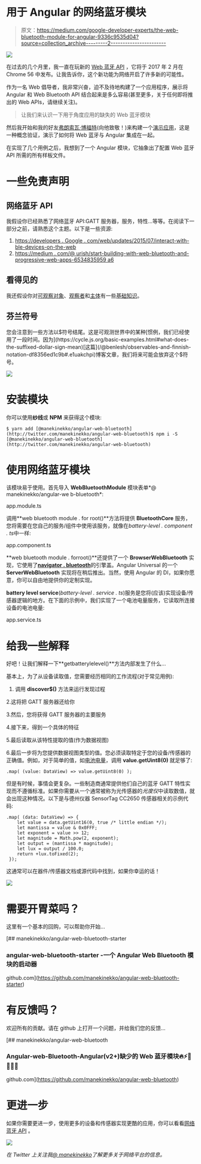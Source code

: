 # 用于 Angular 的网络蓝牙模块

> 原文：<https://medium.com/google-developer-experts/the-web-bluetooth-module-for-angular-9336c9535d04?source=collection_archive---------2----------------------->

![](img/1089ecb7b6e82efa8ffb18e0b1379e94.png)

在过去的几个月里，我一直在玩新的 [Web 蓝牙 API](https://www.chromestatus.com/feature/5264933985976320) ，它将于 2017 年 2 月在 Chrome 56 中发布。让我告诉你，这个新功能为网络开启了许多新的可能性。

作为一名 Web 倡导者，我非常兴奋，迫不及待地构建了一个应用程序，展示将 Angular 和 Web Bluetooth API 结合起来是多么容易(甚至更多，关于任何即将推出的 Web APIs，请继续关注)。

> 让我们来认识一下用于角度应用的缺失的 Web 蓝牙模块

然后我开始和我的好友[弗朗索瓦·博福特](https://plus.google.com/+FrancoisBeaufort)(向他致敬！)来构建一个[演示应用](https://web-platform-awesome-demos.firebaseapp.com/#/home)，这是一种概念验证，演示了如何将 Web 蓝牙与 Angular 集成在一起。

在实现了几个用例之后，我想到了一个 Angular 模块，它抽象出了配置 Web 蓝牙 API 所需的所有样板文件。

# 一些免责声明

## 网络蓝牙 API

我假设你已经熟悉了网络蓝牙 API:GATT 服务器，服务，特性…等等。在阅读下一部分之前，请熟悉这个主题。以下是一些资源:

1.  [https://developers . Google . com/web/updates/2015/07/interact-with-ble-devices-on-the-web](https://developers.google.com/web/updates/2015/07/interact-with-ble-devices-on-the-web)
2.  [https://medium . com/@ urish/start-building-with-web-bluetooth-and-progressive-web-apps-6534835959 a6](/@urish/start-building-with-web-bluetooth-and-progressive-web-apps-6534835959a6#.rmddefp0o)

## 看得见的

我还假设你对[可观察对象](http://reactivex.io/rxjs/manual/overview.html#observable)、[观察者](http://reactivex.io/rxjs/manual/overview.html#observer)和[主体](http://reactivex.io/rxjs/manual/overview.html#subject)有一些[基础知识](http://reactivex.io/rxjs/manual/overview.html)。

## 芬兰符号

您会注意到一些方法以$符号结尾。这是可观测世界中的某种[惯例，我们已经使用了一段时间。因为](https://cycle.js.org/basic-examples.html#what-does-the-suffixed-dollar-sign-mean)[这篇](/@benlesh/observables-and-finnish-notation-df8356ed1c9b#.e1uakchpi)博客文章，我们将来可能会放弃这个$符号。

![](img/18051646757b6dd97bf5e5c6352a6898.png)

# 安装模块

你可以使用**纱线**或 **NPM** 来获得这个模块:

```
$ yarn add [@manekinekko/angular-web-bluetooth](http://twitter.com/manekinekko/angular-web-bluetooth)$ npm i -S [@manekinekko/angular-web-bluetooth](http://twitter.com/manekinekko/angular-web-bluetooth)
```

# 使用网络蓝牙模块

该模块易于使用。首先导入 **WebBluetoothModule** 模块表单*@ manekinekko/angular-we b-bluetooth*:

app.module.ts

调用**web bluetooth module . for root()**方法将提供 **BluetoothCore** 服务，您将需要在您自己的服务/组件中使用该服务，就像在*battery-level . component . ts*中一样:

app.component.ts

**web bluetooth module . forroot()**还提供了一个 **BrowserWebBluetooth** 实现，它使用了[**navigator . bluetooth**](https://webbluetoothcg.github.io/web-bluetooth/#dom-bluetooth-requestdevice)的引擎盖。Angular Universal 的一个 **ServerWebBluetooth** 实现将在稍后推出。当然，使用 Angular 的 DI，如果你愿意，你可以自由地提供你的定制实现。

**battery level service**(*battery-level . service . ts*)服务是您将(应该)实现设备/传感器逻辑的地方。在下面的示例中，我们实现了一个电池电量服务，它读取所连接设备的电池电量:

app.service.ts

# 给我一些解释

好吧！让我们解释一下**getbatterylelevel()**方法内部发生了什么…

基本上，为了从设备读取值，您需要经历相同的工作流程(对于常见用例):

1.  调用 **discover$()** 方法来运行发现过程

2.这将把 GATT 服务器还给你

3.然后，您将获得 GATT 服务器的主要服务

4.接下来，得到一个具体的特征

5.最后读取从该特性提取的值(作为数据视图)

6.最后一步将为您提供数据视图类型的值。您必须读取特定于您的设备/传感器的正确值。例如，对于简单的值，如[电池电量](https://www.bluetooth.com/specifications/gatt/viewer?attributeXmlFile=org.bluetooth.characteristic.battery_level.xml)，调用 **value.getUint8(0)** 就足够了:

```
.map( (value: DataView) => value.getUint8(0) );
```

但是有时候，事情会更复杂。一些制造商通常提供他们自己的蓝牙 GATT 特性实现而不遵循标准。如果你需要从一个通常被称为光传感器的*光度仪*中读取数值，就会出现这种情况。以下是与德州仪器 SensorTag CC2650 传感器相关的示例代码:

```
.map( (data: DataView) => {
    let value = data.getUint16(0, true /* little endian */);
    let mantissa = value & 0x0FFF;
    let exponent = value >> 12;
    let magnitude = Math.pow(2, exponent);
    let output = (mantissa * magnitude);
    let lux = output / 100.0;
    return +lux.toFixed(2);
 });
```

这通常可以在器件/传感器文档或源代码中找到，如果你幸运的话！

![](img/a529b4a5a136e36d828221515d7ad84d.png)

# 需要开胃菜吗？

这里有一个基本的回购，可以帮助你开始…

[](https://github.com/manekinekko/angular-web-bluetooth-starter) [## manekinekko/angular-web-bluetooth-starter

### angular-web-bluetooth-starter -一个 Angular Web Bluetooth 模块的启动器

github.com](https://github.com/manekinekko/angular-web-bluetooth-starter) 

# 有反馈吗？

欢迎所有的贡献。请在 github 上打开一个问题，并给我们您的反馈…

[](https://github.com/manekinekko/angular-web-bluetooth) [## manekinekko/angular-web-bluetooth

### Angular-web-Bluetooth-Angular(v2+)缺少的 Web 蓝牙模块🔥⚡️🚀✨🎉🎊

github.com](https://github.com/manekinekko/angular-web-bluetooth) 

# 更进一步

如果你需要更进一步，使用更多的设备和传感器实现更酷的应用，你可以看看[网络蓝牙 API](https://developers.google.com/web/updates/2015/07/interact-with-ble-devices-on-the-web) 。

![](img/b3b8afa04ae9f05a3bfd4e81b94c7eac.png)

*在 Twitter 上关注我*[*@ manekinekko*](https://twitter.com/manekinekko)*了解更多关于网络平台的信息。*